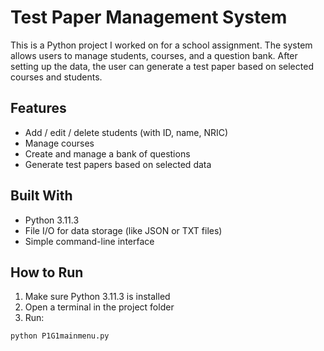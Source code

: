 # Test Paper Management System

This is a Python project I worked on for a school assignment. The system allows users to manage students, courses, and a question bank. After setting up the data, the user can generate a test paper based on selected courses and students.

## Features

- Add / edit / delete students (with ID, name, NRIC)
- Manage courses
- Create and manage a bank of questions
- Generate test papers based on selected data

## Built With

- Python 3.11.3
- File I/O for data storage (like JSON or TXT files)
- Simple command-line interface

## How to Run

1. Make sure Python 3.11.3 is installed
2. Open a terminal in the project folder
3. Run:

```bash
python P1G1mainmenu.py
